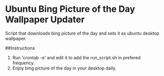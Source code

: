 # Ubuntu Bing Picture of the Day Wallpaper Updater

Script that downloads bing picture of the day and sets it as ubuntu desktop wallpaper.

##Instructions

1. Run 'crontab -e' and edit it to add the run_script.sh in prefered frequency.
2. Enjoy bing picture of the day in your desktop daily.
